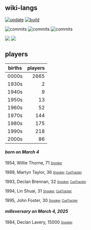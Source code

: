 ## wiki-langs
[![update](https://github.com/dreamerminsk/wiki-langs/actions/workflows/update-tables.yml/badge.svg)](https://github.com/dreamerminsk/wiki-langs/actions/workflows/update-tables.yml)
[![build](https://github.com/dreamerminsk/wiki-langs/actions/workflows/build.yml/badge.svg)](https://github.com/dreamerminsk/wiki-langs/actions/workflows/build.yml)

![commits](https://img.shields.io/github/commit-activity/y/dreamerminsk/wiki-langs)
![commits](https://img.shields.io/github/commit-activity/m/dreamerminsk/wiki-langs)
![commits](https://img.shields.io/github/commit-activity/w/dreamerminsk/wiki-langs)

![](https://img.shields.io/github/languages/code-size/dreamerminsk/wiki-langs)
![](https://img.shields.io/github/repo-size/dreamerminsk/wiki-langs)

## players
| births | players |
| :----: | ------: |
| 0000s | 2665 |
| 1930s | 2 |
| 1940s | 9 |
| 1950s | 13 |
| 1960s | 52 |
| 1970s | 144 |
| 1980s | 175 |
| 1990s | 218 |
| 2000s | 86 |

#### ***born on March  4***
1954, Willie Thorne, 71 <sub><sup>[Snooker](http://www.snooker.org/res/index.asp?player=2184)</sup></sub>

1989, Martyn Taylor, 36 <sub><sup>[Snooker](http://www.snooker.org/res/index.asp?player=2768), [CueTracker](http://cuetracker.net/Players/martyn-taylor/)</sup></sub>

1993, Declan Brennan, 32 <sub><sup>[Snooker](http://www.snooker.org/res/index.asp?player=768), [CueTracker](http://cuetracker.net/Players/declan-brennan/)</sup></sub>

1994, Lin Shuai, 31 <sub><sup>[Snooker](http://www.snooker.org/res/index.asp?player=941), [CueTracker](http://cuetracker.net/Players/lin-shuai/)</sup></sub>

1995, John Foster, 30 <sub><sup>[Snooker](http://www.snooker.org/res/index.asp?player=2047), [CueTracker](http://cuetracker.net/Players/john-foster/)</sup></sub>


#### ***milleversary on March  4, 2025***
1984, Declan Lavery, 15000 <sub><sup>[Snooker](http://www.snooker.org/res/index.asp?player=2662)</sup></sub>




